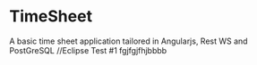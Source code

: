 # TimeSheet
A basic time sheet application tailored in Angularjs, Rest WS and PostGreSQL
//Eclipse Test #1
fgjfgjfhjbbbb